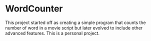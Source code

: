 # WordCounter
This project started off as creating a simple program that counts the number of word in a movie script but later evolved to include other advanced features. This is a personal project.
